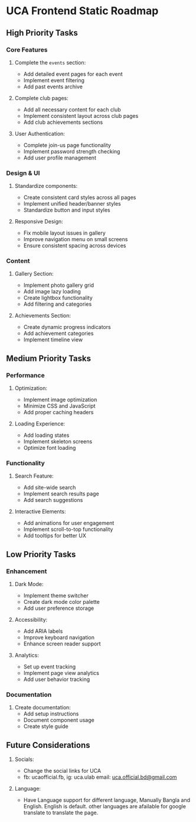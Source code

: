 # UCA Frontend Static Roadmap

## High Priority Tasks

### Core Features
1. Complete the `events` section:
   - Add detailed event pages for each event
   - Implement event filtering
   - Add past events archive

2. Complete club pages:
   - Add all necessary content for each club
   - Implement consistent layout across club pages
   - Add club achievements sections

3. User Authentication:
   - Complete join-us page functionality
   - Implement password strength checking
   - Add user profile management

### Design & UI
1. Standardize components:
   - Create consistent card styles across all pages
   - Implement unified header/banner styles
   - Standardize button and input styles

2. Responsive Design:
   - Fix mobile layout issues in gallery
   - Improve navigation menu on small screens
   - Ensure consistent spacing across devices

### Content
1. Gallery Section:
   - Implement photo gallery grid
   - Add image lazy loading
   - Create lightbox functionality
   - Add filtering and categories

2. Achievements Section:
   - Create dynamic progress indicators
   - Add achievement categories
   - Implement timeline view

## Medium Priority Tasks

### Performance
1. Optimization:
   - Implement image optimization
   - Minimize CSS and JavaScript
   - Add proper caching headers

2. Loading Experience:
   - Add loading states
   - Implement skeleton screens
   - Optimize font loading

### Functionality
1. Search Feature:
   - Add site-wide search
   - Implement search results page
   - Add search suggestions

2. Interactive Elements:
   - Add animations for user engagement
   - Implement scroll-to-top functionality
   - Add tooltips for better UX

## Low Priority Tasks

### Enhancement
1. Dark Mode:
   - Implement theme switcher
   - Create dark mode color palette
   - Add user preference storage

2. Accessibility:
   - Add ARIA labels
   - Improve keyboard navigation
   - Enhance screen reader support

3. Analytics:
   - Set up event tracking
   - Implement page view analytics
   - Add user behavior tracking

### Documentation
1. Create documentation:
   - Add setup instructions
   - Document component usage
   - Create style guide

## Future Considerations
1. Socials:
    - Change the social links for UCA
    - fb: ucaofficial.fb, ig: uca.ulab email: uca.official.bd@gmail.com

2. Language:
    - Have Language support for different language, Manually Bangla and English. English is default. other languages are afailable for google translate to translate the page.